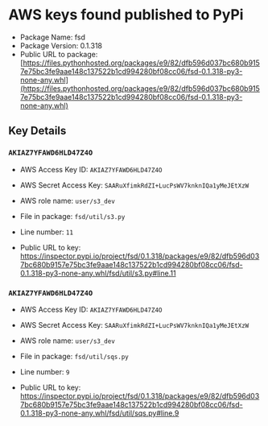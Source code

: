 # AWS keys found published to PyPi

* Package Name: fsd
* Package Version: 0.1.318
* Public URL to package: [https://files.pythonhosted.org/packages/e9/82/dfb596d037bc680b9157e75bc3fe9aae148c137522b1cd994280bf08cc06/fsd-0.1.318-py3-none-any.whl](https://files.pythonhosted.org/packages/e9/82/dfb596d037bc680b9157e75bc3fe9aae148c137522b1cd994280bf08cc06/fsd-0.1.318-py3-none-any.whl)

## Key Details

### `AKIAZ7YFAWD6HLD47Z4O`

* AWS Access Key ID: `AKIAZ7YFAWD6HLD47Z4O`
* AWS Secret Access Key: `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` 
* AWS role name: `user/s3_dev`
* File in package: `fsd/util/s3.py`
* Line number: `11`

* Public URL to key: https://inspector.pypi.io/project/fsd/0.1.318/packages/e9/82/dfb596d037bc680b9157e75bc3fe9aae148c137522b1cd994280bf08cc06/fsd-0.1.318-py3-none-any.whl/fsd/util/s3.py#line.11



### `AKIAZ7YFAWD6HLD47Z4O`

* AWS Access Key ID: `AKIAZ7YFAWD6HLD47Z4O`
* AWS Secret Access Key: `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` 
* AWS role name: `user/s3_dev`
* File in package: `fsd/util/sqs.py`
* Line number: `9`

* Public URL to key: https://inspector.pypi.io/project/fsd/0.1.318/packages/e9/82/dfb596d037bc680b9157e75bc3fe9aae148c137522b1cd994280bf08cc06/fsd-0.1.318-py3-none-any.whl/fsd/util/sqs.py#line.9


